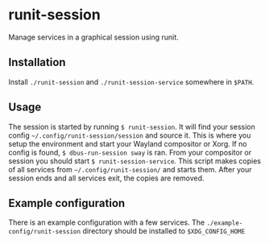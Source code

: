 # runit-session
Manage services in a graphical session using runit.
## Installation
Install `./runit-session` and `./runit-session-service` somewhere in `$PATH`.
## Usage
The session is started by running `$ runit-session`.
It will find your session config `~/.config/runit-session/session` and source it.
This is where you setup the environment and start your Wayland compositor or Xorg.
If no config is found, `$ dbus-run-session sway` is ran.
From your compositor or session you should start `$ runit-session-service`.
This script makes copies of all services from `~/.config/runit-session/` and starts them.
After your session ends and all services exit, the copies are removed.
## Example configuration
There is an example configuration with a few services.
The `./example-config/runit-session` directory should be installed to `$XDG_CONFIG_HOME`
